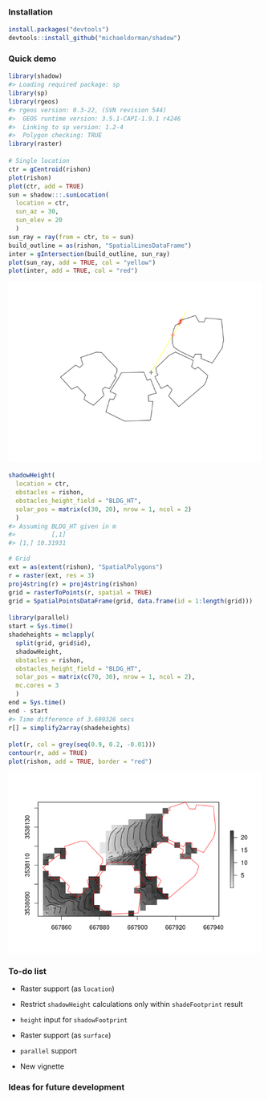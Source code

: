 
<!-- README.md is generated from README.Rmd. Please edit that file -->
### Installation

``` r
install.packages("devtools")
devtools::install_github("michaeldorman/shadow")
```

### Quick demo

``` r
library(shadow)
#> Loading required package: sp
library(sp)
library(rgeos)
#> rgeos version: 0.3-22, (SVN revision 544)
#>  GEOS runtime version: 3.5.1-CAPI-1.9.1 r4246 
#>  Linking to sp version: 1.2-4 
#>  Polygon checking: TRUE
library(raster)

# Single location
ctr = gCentroid(rishon)
plot(rishon)
plot(ctr, add = TRUE)
sun = shadow:::.sunLocation(
  location = ctr, 
  sun_az = 30, 
  sun_elev = 20
  )
sun_ray = ray(from = ctr, to = sun)
build_outline = as(rishon, "SpatialLinesDataFrame")
inter = gIntersection(build_outline, sun_ray)
plot(sun_ray, add = TRUE, col = "yellow")
plot(inter, add = TRUE, col = "red")
```

![](README-demo1-1.png)

``` r
shadowHeight(
  location = ctr, 
  obstacles = rishon, 
  obstacles_height_field = "BLDG_HT", 
  solar_pos = matrix(c(30, 20), nrow = 1, ncol = 2)
  )
#> Assuming BLDG_HT given in m
#>          [,1]
#> [1,] 10.31931
```

``` r
# Grid
ext = as(extent(rishon), "SpatialPolygons")
r = raster(ext, res = 3)
proj4string(r) = proj4string(rishon)
grid = rasterToPoints(r, spatial = TRUE)
grid = SpatialPointsDataFrame(grid, data.frame(id = 1:length(grid)))

library(parallel)
start = Sys.time()
shadeheights = mclapply(
  split(grid, grid$id),
  shadowHeight,
  obstacles = rishon, 
  obstacles_height_field = "BLDG_HT", 
  solar_pos = matrix(c(70, 30), nrow = 1, ncol = 2),
  mc.cores = 3
  )
end = Sys.time()
end - start
#> Time difference of 3.699326 secs
r[] = simplify2array(shadeheights)

plot(r, col = grey(seq(0.9, 0.2, -0.01)))
contour(r, add = TRUE)
plot(rishon, add = TRUE, border = "red")
```

![](README-demo2-1.png)

### To-do list

-   Raster support (as `location`)

-   Restrict `shadowHeight` calculations only within `shadeFootprint` result

-   `height` input for `shadowFootprint`

-   Raster support (as `surface`)

-   `parallel` support

-   New vignette

### Ideas for future development
